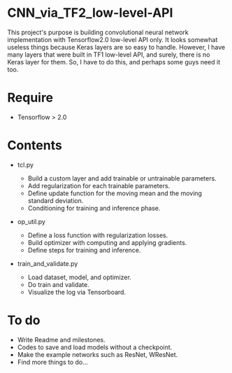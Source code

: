 # CNN_via_TF2_low-level-API
This project's purpose is building convolutional neural network implementation with Tensorflow2.0 low-level API only. It looks somewhat useless things because Keras layers are so easy to handle. However, I have many layers that were built in TF1 low-level API, and surely, there is no Keras layer for them. So, I have to do this, and perhaps some guys need it too.

# Require
- Tensorflow > 2.0

# Contents
- tcl.py
    - Build a custom layer and add trainable or untrainable parameters.
    - Add regularization for each trainable parameters.
    - Define update function for the moving mean and the moving standard deviation.
    - Conditioning for training and inference phase.
    
- op_util.py
    - Define a loss function with regularization losses.
    - Build optimizer with computing and applying gradients.
    - Define steps for training and inference.
    
- train_and_validate.py
    - Load dataset, model, and optimizer.
    - Do train and validate.
    - Visualize the log via Tensorboard.

# To do
- Write Readme and milestones.
- Codes to save and load models without a checkpoint.
- Make the example networks such as ResNet, WResNet.
- Find more things to do...
